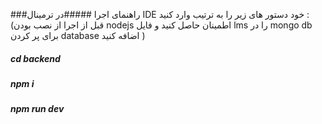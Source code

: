 ###راهنمای اجرا
#####در ترمینال IDE خود دستور های زیر را به ترتیب وارد کنید :
(قبل از اجرا از نصب بودن nodejs اطمینان حاصل کنید و فایل lms را در mongo db برای پر کردن database اضافه کنید )
##### cd backend
##### npm i
##### npm run dev
